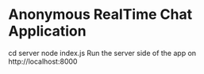 # Anonymous RealTime Chat Application
cd server
node index.js
Run the server side of the app on http://localhost:8000
